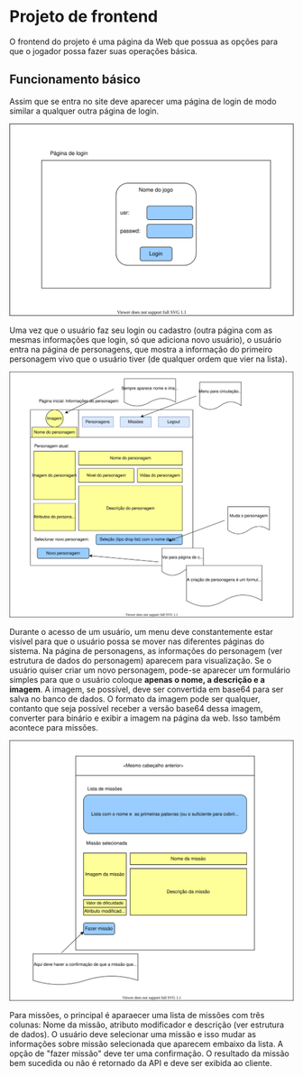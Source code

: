 # Projeto de frontend

O frontend do projeto é uma página da Web que possua as opções para que o jogador possa fazer suas operações básica.

## Funcionamento básico

Assim que se entra no site deve aparecer uma página de login de modo similar a qualquer outra página de login. 

![Página de login](assets/pagina-de-login.svg)

Uma vez que o usuário faz seu login ou cadastro (outra página com as mesmas informações que login, só que adiciona novo usuário), o usuário entra na página de personagens, que mostra a informação do primeiro personagem vivo que o usuário tiver (de qualquer ordem que vier na lista). 

![Página de personagem](assets/pagina-inicial-personagens.svg)

Durante o acesso de um usuário, um menu deve constantemente estar visível para que o usuário possa se mover nas diferentes páginas do sistema. 
Na página de personagens, as informações do personagem (ver estrutura de dados do personagem) aparecem para visualização. 
Se o usuário quiser criar um novo personagem, pode-se aparecer um formulário simples para que o usuário coloque **apenas o nome, a descrição e a imagem**. A imagem, se possível, deve ser convertida em base64 para ser salva no banco de dados. O formato da imagem pode ser qualquer, contanto que seja possível receber a versão base64 dessa imagem, converter para binário e exibir a imagem na página da web. 
Isso também acontece para missões.

![Página de missões](assets/pagina-de-missoes.svg)

Para missões, o principal é aparaecer uma lista de missões com três colunas: Nome da missão, atributo modificador e descrição (ver estrutura de dados). 
O usuário deve selecionar uma missão e isso mudar as informações sobre missão selecionada que aparecem embaixo da lista. 
A opção de "fazer missão" deve ter uma confirmação. O resultado da missão bem sucedida ou não é retornado da API e deve ser exibida ao cliente.
